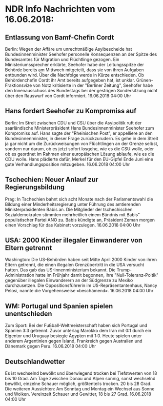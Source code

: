 # NDR Info Nachrichten vom 16.06.2018:


## Entlassung von Bamf-Chefin Cordt
Berlin: Wegen der Affäre um unrechtmäßige Asylbescheide hat Bundesinnenminister Seehofer personelle Konsequenzen an der Spitze des Bundesamtes für Migration und Flüchtlinge gezogen. Ein Ministeriumssprecher erklärte, Seehofer habe der Leitungsspitze der Behörde bereits am Mittwoch mitgeteilt, dass sie von ihren Aufgaben entbunden wird. Über die Nachfolge werde in Kürze entschieden. Ob Behördenchefin Cordt ihr Amt bereits aufgegeben hat, ist unklar. Grünen-Fraktionsvize von Notz kritisierte in der "Berliner Zeitung", Seehofer habe den Innenausschuss des Bundestags bei der gestrigen Sondersitzung nicht über den Rauswurf von Cordt informiert. 16.06.2018 04:00 Uhr 

## Hans fordert Seehofer zu Kompromiss auf
Berlin: Im Streit zwischen CDU und CSU über die Asylpolitik ruft der saarländische Ministerpräsident Hans Bundesinnenminister Seehofer zum Kompromiss auf. Hans sagte der "Rheinischen Post", er appelliere an den Bundesinnenminister, in dieser Frage zurückzurudern. Es gehe in dem Streit ja gar nicht um die Zurückweisungen von Flüchtlingen an der Grenze selbst, sondern nur darum, ob es jetzt sofort losgehe, wie es die CSU wolle, oder ob es geordnet im Rahmen einer europäischen Lösung ablaufe, wie es die CDU wolle. Hans plädierte dafür, Merkel für den EU-Gipfel Ende Juni eine gute Verhandlungsposition mitzugeben. 16.06.2018 04:00 Uhr 

## Tschechien: Neuer Anlauf zur Regierungsbildung
Prag: In Tschechien bahnt sich acht Monate nach der Parlamentswahl die Bildung einer Minderheitsregierung unter Führung des amtierenden Ministerpräsidenten Babis an. Die Mitglieder der tschechischen Sozialdemokraten stimmten mehrheitlich einem Bündnis mit Babis" populistischer Partei ANO zu. Babis kündigte an, Präsident Zeman morgen einen Vorschlag für das Kabinett vorzulegen. 16.06.2018 04:00 Uhr 

## USA: 2000 Kinder illegaler Einwanderer von Eltern getrennt
Washington: Die US-Behörden haben seit Mitte April 2000 Kinder von ihren Eltern getrennt, die einen illegalen Grenzübertritt in die USA versucht hatten. Das gab das US-Innenministerium bekannt. Die Trump-Administration hatte im Frühjahr damit begonnen, ihre "Null-Toleranz-Poltik" gegenüber illegalen Einwanderern an der Südgrenze zu Mexiko durchzusetzen. Die Oppositionsführerin im US-Repräsentantenhaus, Nancy Pelosi, nannte die Vorgehensweise «beschämend». 16.06.2018 04:00 Uhr 

## WM: Portugal und Spanien spielen unentschieden
Zum Sport: Bei der Fußball-Weltmeisterschaft haben sich Portugal und Spanien 3:3 getrennt. Zuvor unterlag Marokko dem Iran mit 0:1 durch ein Eigentor und Uruguay besiegte Ägypten mit 1:0. Heute spielen unter anderem Argentinien gegen Island, Frankreich gegen Australien und Dänemark gegen Peru. 16.06.2018 04:00 Uhr 

## Deutschlandwetter
Es ist wechselnd bewölkt und überwiegend trocken bei Tiefstwerten von 18 bis 10 Grad. Am Tage zwischen Donau und Alpen sonnig, sonst wechselnd bewölkt, einzelne Schauer möglich, größtenteils trocken. 20 bis 28 Grad. Die weiteren Aussichten: Am Sonntag und Montag ein Wechsel aus Sonne und Wolken. Vereinzelt Schauer und Gewitter, 18 bis 27 Grad. 16.06.2018 04:00 Uhr 
